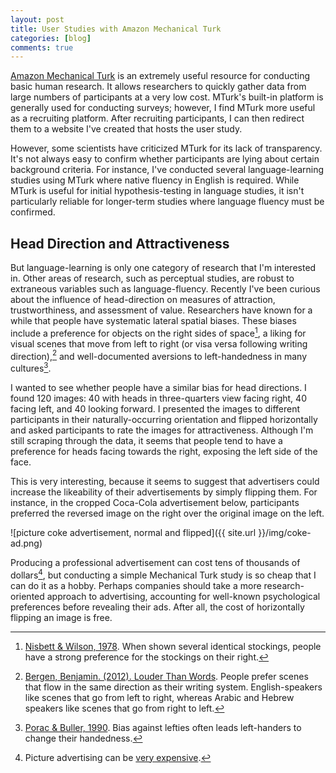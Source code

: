 ```yaml
---
layout: post
title: User Studies with Amazon Mechanical Turk
categories: [blog]
comments: true
---
```


[Amazon Mechanical Turk](https://www.mturk.com/mturk/welcome) is an extremely useful resource for conducting basic human research. It allows researchers to quickly gather data from large numbers of participants at a very low cost. MTurk's built-in platform is generally used for conducting surveys; however, I find MTurk more useful as a recruiting platform. After recruiting participants, I can then redirect them to a website I've created that hosts the user study.

However, some scientists have criticized MTurk for its lack of transparency. It's not always easy to confirm whether participants are lying about certain background criteria. For instance, I've conducted several language-learning studies using MTurk where native fluency in English is required. While MTurk is useful for initial hypothesis-testing in language studies, it isn't particularly reliable for longer-term studies where language fluency must be confirmed.

## Head Direction and Attractiveness

But language-learning is only one category of research that I'm interested in. Other areas of research, such as perceptual studies, are robust to extraneous variables such as language-fluency. Recently I've been curious about the influence of head-direction on measures of attraction, trustworthiness, and assessment of value. Researchers have known for a while that people have systematic lateral spatial biases. These biases include a preference for objects on the right sides of space[^1], a liking for visual scenes that move from left to right (or visa versa following writing direction),[^2] and well-documented aversions to left-handedness in many cultures[^3].

I wanted to see whether people have a similar bias for head directions. I found 120 images: 40 with heads in three-quarters view facing right, 40 facing left, and 40 looking forward. I presented the images to different participants in their naturally-occurring orientation and flipped horizontally and asked participants to rate the images for attractiveness. Although I'm still scraping through the data, it seems that people tend to have a preference for heads facing towards the right, exposing the left side of the face.

This is very interesting, because it seems to suggest that advertisers could increase the likeability of their advertisements by simply flipping them. For instance, in the cropped Coca-Cola advertisement below, participants preferred the reversed image on the right over the original image on the left.

![picture coke advertisement, normal and flipped]({{ site.url }}/img/coke-ad.png)

Producing a professional advertisement can cost tens of thousands of dollars[^4], but conducting a simple Mechanical Turk study is so cheap that I can do it as a hobby. Perhaps companies should take a more research-oriented approach to advertising, accounting for well-known psychological preferences before revealing their ads. After all, the cost of horizontally flipping an image is free.

[^1]: [Nisbett & Wilson, 1978](http://www.people.virginia.edu/~tdw/nisbett&wilson.pdf). When shown several identical stockings, people have a strong preference for the stockings on their right.
[^2]: [Bergen, Benjamin. (2012). Louder Than Words](http://www.cogsci.ucsd.edu/~bkbergen/#books). People prefer scenes that flow in the same direction as their writing system. English-speakers like scenes that go from left to right, whereas Arabic and Hebrew speakers like scenes that go from right to left.
[^3]: [Porac & Buller, 1990](http://psycnet.apa.org/?&fa=main.doiLanding&doi=10.1037/h0084268). Bias against lefties often leads left-handers to change their handedness.
[^4]: Picture advertising can be [very expensive](http://fitsmallbusiness.com/how-much-does-billboard-advertising-cost/).